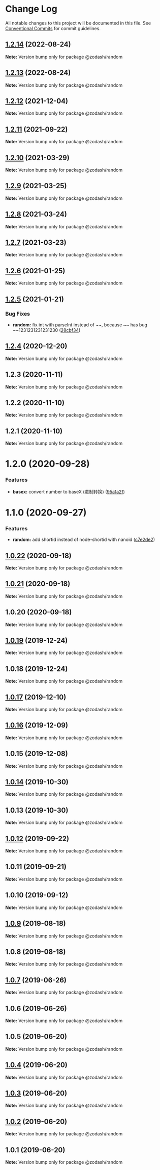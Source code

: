# Change Log

All notable changes to this project will be documented in this file.
See [Conventional Commits](https://conventionalcommits.org) for commit guidelines.

## [1.2.14](https://github.com/zcorky/zodash/compare/@zodash/random@1.2.13...@zodash/random@1.2.14) (2022-08-24)

**Note:** Version bump only for package @zodash/random





## [1.2.13](https://github.com/zcorky/zodash/compare/@zodash/random@1.2.12...@zodash/random@1.2.13) (2022-08-24)

**Note:** Version bump only for package @zodash/random





## [1.2.12](https://github.com/zcorky/zodash/compare/@zodash/random@1.2.11...@zodash/random@1.2.12) (2021-12-04)

**Note:** Version bump only for package @zodash/random





## [1.2.11](https://github.com/zcorky/zodash/compare/@zodash/random@1.2.10...@zodash/random@1.2.11) (2021-09-22)

**Note:** Version bump only for package @zodash/random





## [1.2.10](https://github.com/zcorky/zodash/compare/@zodash/random@1.2.9...@zodash/random@1.2.10) (2021-03-29)

**Note:** Version bump only for package @zodash/random





## [1.2.9](https://github.com/zcorky/zodash/compare/@zodash/random@1.2.8...@zodash/random@1.2.9) (2021-03-25)

**Note:** Version bump only for package @zodash/random





## [1.2.8](https://github.com/zcorky/zodash/compare/@zodash/random@1.2.7...@zodash/random@1.2.8) (2021-03-24)

**Note:** Version bump only for package @zodash/random





## [1.2.7](https://github.com/zcorky/zodash/compare/@zodash/random@1.2.6...@zodash/random@1.2.7) (2021-03-23)

**Note:** Version bump only for package @zodash/random





## [1.2.6](https://github.com/zcorky/zodash/compare/@zodash/random@1.2.5...@zodash/random@1.2.6) (2021-01-25)

**Note:** Version bump only for package @zodash/random





## [1.2.5](https://github.com/zcorky/zodash/compare/@zodash/random@1.2.4...@zodash/random@1.2.5) (2021-01-21)


### Bug Fixes

* **random:** fix int with parseInt instead of ~~, because ~~ has bug ~~1231231231231230 ([28cbf34](https://github.com/zcorky/zodash/commit/28cbf34219494a6590549eafe26925169b4b93e0))





## [1.2.4](https://github.com/zcorky/zodash/compare/@zodash/random@1.2.3...@zodash/random@1.2.4) (2020-12-20)

**Note:** Version bump only for package @zodash/random





## 1.2.3 (2020-11-11)

**Note:** Version bump only for package @zodash/random





## 1.2.2 (2020-11-10)

**Note:** Version bump only for package @zodash/random





## 1.2.1 (2020-11-10)

**Note:** Version bump only for package @zodash/random





# 1.2.0 (2020-09-28)


### Features

* **basex:** convert number to baseX (进制转换) ([95a1a2f](https://github.com/zcorky/zodash/commit/95a1a2f361d73de5caa3b8e297c1643e97e40983))





# 1.1.0 (2020-09-27)


### Features

* **random:** add shortid instead of node-shortid with nanoid ([c7e2de2](https://github.com/zcorky/zodash/commit/c7e2de2f5be9e63a01e99d97fb12dc139932ba1e))





## [1.0.22](https://github.com/zcorky/zodash/compare/@zodash/random@1.0.21...@zodash/random@1.0.22) (2020-09-18)

**Note:** Version bump only for package @zodash/random





## [1.0.21](https://github.com/zcorky/zodash/compare/@zodash/random@1.0.20...@zodash/random@1.0.21) (2020-09-18)

**Note:** Version bump only for package @zodash/random





## 1.0.20 (2020-09-18)

**Note:** Version bump only for package @zodash/random





## [1.0.19](https://github.com/zcorky/zodash/compare/@zodash/random@1.0.18...@zodash/random@1.0.19) (2019-12-24)

**Note:** Version bump only for package @zodash/random





## 1.0.18 (2019-12-24)

**Note:** Version bump only for package @zodash/random





## [1.0.17](https://github.com/zcorky/zodash/compare/@zodash/random@1.0.16...@zodash/random@1.0.17) (2019-12-10)

**Note:** Version bump only for package @zodash/random





## [1.0.16](https://github.com/zcorky/zodash/compare/@zodash/random@1.0.15...@zodash/random@1.0.16) (2019-12-09)

**Note:** Version bump only for package @zodash/random





## 1.0.15 (2019-12-08)

**Note:** Version bump only for package @zodash/random





## [1.0.14](https://github.com/zcorky/zodash/compare/@zodash/random@1.0.13...@zodash/random@1.0.14) (2019-10-30)

**Note:** Version bump only for package @zodash/random





## 1.0.13 (2019-10-30)

**Note:** Version bump only for package @zodash/random





## [1.0.12](https://github.com/zcorky/zodash/compare/@zodash/random@1.0.11...@zodash/random@1.0.12) (2019-09-22)

**Note:** Version bump only for package @zodash/random





## 1.0.11 (2019-09-21)

**Note:** Version bump only for package @zodash/random





## 1.0.10 (2019-09-12)

**Note:** Version bump only for package @zodash/random





## [1.0.9](https://github.com/zcorky/zodash/compare/@zodash/random@1.0.8...@zodash/random@1.0.9) (2019-08-18)

**Note:** Version bump only for package @zodash/random





## 1.0.8 (2019-08-18)

**Note:** Version bump only for package @zodash/random





## [1.0.7](https://github.com/zcorky/zodash/compare/@zodash/random@1.0.6...@zodash/random@1.0.7) (2019-06-26)

**Note:** Version bump only for package @zodash/random





## 1.0.6 (2019-06-26)

**Note:** Version bump only for package @zodash/random





## 1.0.5 (2019-06-20)

**Note:** Version bump only for package @zodash/random





## [1.0.4](https://github.com/zcorky/zodash/compare/@zodash/random@1.0.3...@zodash/random@1.0.4) (2019-06-20)

**Note:** Version bump only for package @zodash/random





## [1.0.3](https://github.com/zcorky/zodash/compare/@zodash/random@1.0.2...@zodash/random@1.0.3) (2019-06-20)

**Note:** Version bump only for package @zodash/random





## [1.0.2](https://github.com/zcorky/zodash/compare/@zodash/random@1.0.1...@zodash/random@1.0.2) (2019-06-20)

**Note:** Version bump only for package @zodash/random





## 1.0.1 (2019-06-20)

**Note:** Version bump only for package @zodash/random
